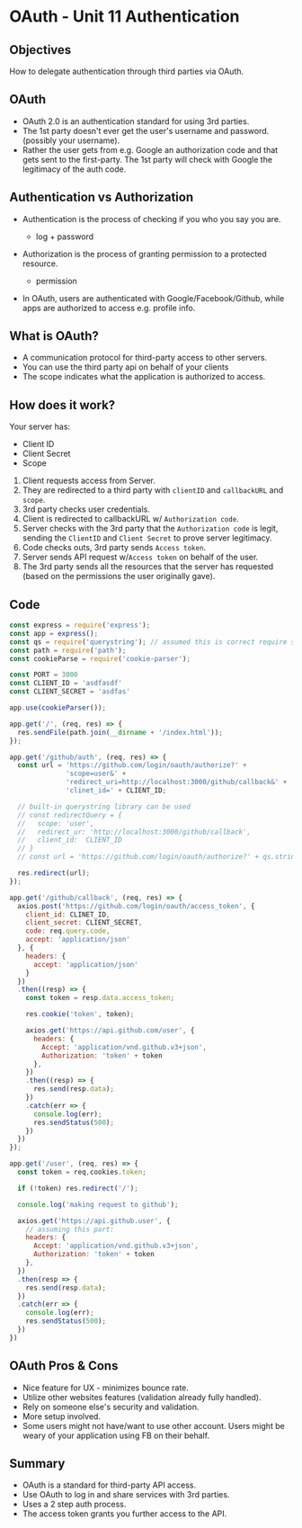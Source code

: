 # OAuth - Unit 11 Authentication

## Objectives

How to delegate authentication through third parties via OAuth.

## OAuth

- OAuth 2.0 is an authentication standard for using 3rd parties.
- The 1st party doesn't ever get the user's username and password. (possibly your username).
- Rather the user gets from e.g. Google an authorization code and that gets sent to the first-party. The 1st party will check with Google the legitimacy of the auth code.

## Authentication vs Authorization

- Authentication is the process of checking if you who you say you are.
  - log + password
- Authorization is the process of granting permission to a protected resource.
  - permission

- In OAuth, users are authenticated with Google/Facebook/Github,  while apps are authorized to access e.g. profile info.

## What is OAuth?

- A communication protocol for third-party access to other servers.
- You can use the third party api on behalf of your clients
- The scope indicates what the application is authorized to access.

## How does it work?

Your server has:
  - Client ID
  - Client Secret
  - Scope

1. Client requests access from Server.
2. They are redirected to a third party with `clientID` and `callbackURL` and `scope`.
3. 3rd party checks user credentials.
4. Client is redirected to callbackURL w/ `Authorization code`.
5. Server checks with the 3rd party that the `Authorization code` is legit, sending the `ClientID` and `Client Secret` to prove server legitimacy.
6. Code checks outs, 3rd party sends `Access token`.
7. Server sends API request w/`Access token` on behalf of the user.
8. The 3rd party sends all the resources that the server has requested (based on the permissions the user originally gave).

## Code

```JavaScript
const express = require('express');
const app = express();
const qs = require('querystring'); // assumed this is correct require statment, not totally sure.
const path = require('path');
const cookieParse = require('cookie-parser');

const PORT = 3000
const CLIENT_ID = 'asdfasdf'
const CLIENT_SECRET = 'asdfas'

app.use(cookieParser());

app.get('/', (req, res) => {
  res.sendFile(path.join(__dirname + '/index.html'));
});

app.get('/github/auth', (req, res) => {
  const url = 'https://github.com/login/oauth/authorize?' +
              'scope=user&' +
              'redirect_uri=http://localhost:3000/github/callback&' +
              'clinet_id=' + CLIENT_ID;

  // built-in querystring library can be used
  // const redirectQuery = {
  //   scope: 'user',
  //   redirect_ur: 'http://localhost:3000/github/callback',
  //   client_id:  CLIENT_ID
  // }
  // const url = 'https://github.com/login/oauth/authorize?' + qs.stringify(redirectQuery)

  res.redirect(url);
});

app.get('/github/callback', (req, res) => {
  axios.post('https://github.com/login/oauth/access_token', {
    client_id: CLINET_ID,
    client_secret: CLIENT_SECRET,
    code: req.query.code,
    accept: 'application/json'
  }, {
    headers: {
      accept: 'application/json'
    }
  })
  .then((resp) => {
    const token = resp.data.access_token;

    res.cookie('token', token);

    axios.get('https://api.github.com/user', {
      headers: {
        Accept: 'application/vnd.github.v3+json',
        Authorization: 'token' + token
      },
    })
    .then((resp) => {
      res.send(resp.data);
    })
    .catch(err => {
      console.log(err);
      res.sendStatus(500);
    })
  })
});

app.get('/user', (req, res) => {
  const token = req,cookies.token;

  if (!token) res.redirect('/');

  console.log('making request to github');

  axios.get('https://api.github.user', {
    // assuming this part:
    headers: {
      Accept: 'application/vnd.github.v3+json',
      Authorization: 'token' + token
    },
  })
  .then(resp => {
    res.send(resp.data);
  })
  .catch(err => {
    console.log(err);
    res.sendStatus(500);
  })
})
```

## OAuth Pros & Cons

- Nice feature for UX - minimizes bounce rate.
- Utilize other websites features (validation already fully handled).
- Rely on someone else's security and validation.
- More setup involved.
- Some users might not have/want to use other account. Users might be weary of your application using FB on their behalf.

## Summary

- OAuth is a standard for third-party API access.
- Use OAuth to log in and share services with 3rd parties.
- Uses a 2 step auth process.
- The access token grants you further access to the API.
